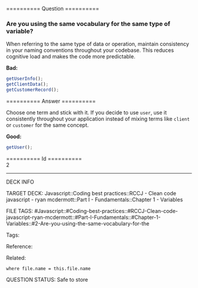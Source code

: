 ========== Question ==========  

### Are you using the same vocabulary for the same type of variable?

When referring to the same type of data or operation, maintain consistency in your naming conventions throughout your codebase. This reduces cognitive load and makes the code more predictable.

**Bad:**

```javascript
getUserInfo();
getClientData();
getCustomerRecord();
```  

========== Answer ==========  

Choose one term and stick with it. If you decide to use `user`, use it consistently throughout your application instead of mixing terms like `client` or `customer` for the same concept.

**Good:**

```javascript
getUser();
```

========== Id ==========  
2

---

DECK INFO

TARGET DECK: Javascript::Coding best practices::RCCJ - Clean code javascript - ryan mcdermott::Part I - Fundamentals::Chapter 1 - Variables

FILE TAGS: #Javascript::#Coding-best-practices::#RCCJ-Clean-code-javascript-ryan-mcdermott::#Part-I-Fundamentals::#Chapter-1-Variables::#2-Are-you-using-the-same-vocabulary-for-the

Tags:

Reference:

Related:

```dataview
where file.name = this.file.name
```

QUESTION STATUS: Safe to store
